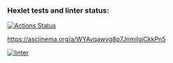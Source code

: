 ### Hexlet tests and linter status:
[![Actions Status](https://github.com/kov-ekate/php-project-48/actions/workflows/hexlet-check.yml/badge.svg)](https://github.com/kov-ekate/php-project-48/actions)

https://asciinema.org/a/WYAvqawvg8p7JnmilgjCkkPn5

[![linter](https://github.com/kov-ekate/php-project-48/actions/workflows/linter.yml/badge.svg)](https://github.com/kov-ekate/php-project-48/actions/workflows/linter.yml)